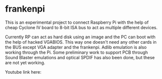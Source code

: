 # frankenpi

This is an experimental project to connect Raspberry Pi with the help of cheap Cyclone IV board to 8-bit ISA bus to act as multiple different devices.

Currently RP can act as hard disk using an image and the PC can boot with the help of hacked VGABIOS. This way one doesn't need any other cards in the BUS except VGA adapter and the frankenpi.
Adlib emulation is also working through the Pi.
Some preliminary work to support PCB through Sound Blaster emulations and optical SPDIF has also been done, but these are not yet working.

Youtube link here: 
